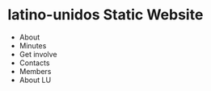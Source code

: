 # latino-unidos Static Website
- About <br>
- Minutes <br>
- Get involve <br>
- Contacts <br>
- Members <br>
- About LU
